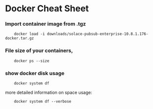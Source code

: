 # Docker Cheat Sheet

### Import container image from .tgz
        docker load -i downloads/solace-pubsub-enterprise-10.8.1.176-docker.tar.gz

### File size of your containers,
        docker ps --size
 
### show docker disk usage
  
        docker system df
  
  more detailed information on space usage:
        
        docker system df --verbose

